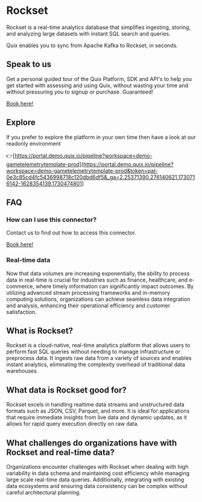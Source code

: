 <!-- START MARKDOWN -->
<!--[tech-name]-->
# Rockset

<!--[blurb-about-tech]-->
Rockset is a real-time analytics database that simplifies ingesting, storing, and analyzing large datasets with instant SQL search and queries.

Quix enables you to sync from Apache Kafka <span id="to_or_from">to</span> <span id="techname">Rockset</span>, in seconds.


## Speak to us

Get a personal guided tour of the Quix Platform, SDK and API's to help you get started with assessing and using Quix, without wasting your time and without pressuring you to signup or purchase. Guaranteed!

[Book here!](https://share.hsforms.com/1iW0TmZzKQMChk0lxd_tGiw4yjw2?__hstc=175542013.19c333c2ae8002be5fbc6a17a447e442.1730474801833.1730474801833.1730716142494.2&__hssc=175542013.2.1730716142494&__hsfp=3927774151)


## Explore

If you prefer to explore the platform in your own time then have a look at our readonly environment

👉[https://portal.demo.quix.io/pipeline?workspace=demo-gametelemetrytemplate-prod](https://portal.demo.quix.io/pipeline?workspace=demo-gametelemetrytemplate-prod&token=pat-0e3c85cd4fc5436998718c120dbd6df5&_ga=2.25371390.276140621.1730716142-1628354139.1730474801)


## FAQ 

### How can I use this connector?

Contact us to find out how to access this connector.

[Book here!](https://share.hsforms.com/1iW0TmZzKQMChk0lxd_tGiw4yjw2?__hstc=175542013.19c333c2ae8002be5fbc6a17a447e442.1730474801833.1730474801833.1730716142494.2&__hssc=175542013.2.1730716142494&__hsfp=3927774151)

### Real-time data

Now that data volumes are increasing exponentially, the ability to process data in real-time is crucial for industries such as finance, healthcare, and e-commerce, where timely information can significantly impact outcomes. By utilizing advanced stream processing frameworks and in-memory computing solutions, organizations can achieve seamless data integration and analysis, enhancing their operational efficiency and customer satisfaction.

## What is <span id="techname">Rockset</span>?

<!--[tech-seo-text]-->
Rockset is a cloud-native, real-time analytics platform that allows users to perform fast SQL queries without needing to manage infrastructure or preprocess data. It ingests raw data from a variety of sources and enables instant analytics, eliminating the complexity overhead of traditional data warehouses.

## What data is <span id="techname">Rockset</span> good for?

<!--[tech-data-seo-text]-->
Rockset excels in handling realtime data streams and unstructured data formats such as JSON, CSV, Parquet, and more. It is ideal for applications that require immediate insights from live data and dynamic updates, as it allows for rapid query execution directly on raw data.

## What challenges do organizations have with <span id="techname">Rockset</span> and real-time data?

<!--[tech-challenges-seo-text]-->
Organizations encounter challenges with Rockset when dealing with high variability in data schema and maintaining cost efficiency while managing large scale real-time data queries. Additionally, integrating with existing data ecosystems and ensuring data consistency can be complex without careful architectural planning.
<!-- END MARKDOWN -->